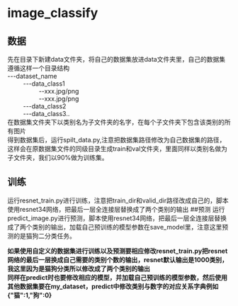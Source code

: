 # image_classify
## 数据
先在目录下新建data文件夹，将自己的数据集放进data文件夹里，自己的数据集遵循这样一个目录结构<br>
---dataset_name<br>
&nbsp;&nbsp;&nbsp;&nbsp;&nbsp;&nbsp;&nbsp;&nbsp;&nbsp;---data_class1<br>
&nbsp;&nbsp;&nbsp;&nbsp;&nbsp;&nbsp;&nbsp;&nbsp;&nbsp;&nbsp;&nbsp;&nbsp;&nbsp;&nbsp;&nbsp;&nbsp;&nbsp;&nbsp;--xxx.jpg/png<br>
&nbsp;&nbsp;&nbsp;&nbsp;&nbsp;&nbsp;&nbsp;&nbsp;&nbsp;&nbsp;&nbsp;&nbsp;&nbsp;&nbsp;&nbsp;&nbsp;&nbsp;&nbsp;--xxx.jpg/png<br>
&nbsp;&nbsp;&nbsp;&nbsp;&nbsp;&nbsp;&nbsp;&nbsp;&nbsp;---data_class2<br>
&nbsp;&nbsp;&nbsp;&nbsp;&nbsp;&nbsp;&nbsp;&nbsp;&nbsp;---data_class3..<br>
在数据集文件夹下以类别名为子文件夹的名字，在每个子文件夹下包含该类别的所有图片<br>
得到数据集后，运行spilt_data.py,注意把数据集路径修改为自己数据集的路径，这样会在原数据集文件的同级目录生成train和val文件夹，里面同样以类别名做为子文件夹，我们以90%做为训练集。<br>
## 训练
运行resnet_train.py进行训练，注意把train_dir和valid_dir路径改成自己的，脚本使用resnet34网络，把最后一层全连接层替换成了两个类别的输出
##预测
运行predict_image.py进行预测，脚本使用resnet34网络，把最后一层全连接层替换成了两个类别的输出，加载自己预训练的模型参数在save_model里，注意这里预测的是猫狗二分类任务。

**如果使用自定义的数据集进行训练以及预测要相应修改resnet_train.py把resnet网络的最后一层换成自己需要的类别个数的输出，resnet默认输出是1000类别，我这里因为是猫狗分类所以修改成了两个类别的输出<br>
同样在predict时也要修改相应的模型，并加载自己预训练的模型参数，然后使用其他数据集要在my_dataset，predict中修改类别与数字的对应关系字典例如{"猫":1,"狗":0}**
